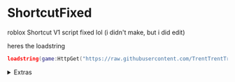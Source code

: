 # ShortcutFixed
roblox Shortcut V1 script fixed lol (i didn't make, but i did edit)

heres the loadstring
```lua
loadstring(game:HttpGet("https://raw.githubusercontent.com/TrentTrentTrent/ShortcutFixed/main/Shortcut.lua"))()
```
<details>
<summary>Extras</summary>
also heres the adminjoy loadstring cause why not
```lua
loadstring(game:HttpGet("https://pastebin.com/raw/suhpHtK3"))()
```
</details>
